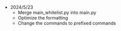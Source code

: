 - 2024/5/23
    - Merge main_whitelist.py into main.py
    - Optimize the formatting
    - Change the commands to prefixed commands